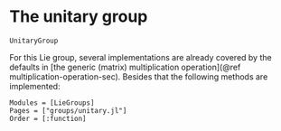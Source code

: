 # The unitary group

```@docs
UnitaryGroup
```

For this Lie group, several implementations are already covered by the defaults in [the generic (matrix) multiplication operation](@ref multiplication-operation-sec). Besides that the following methods are implemented:

```@autodocs
Modules = [LieGroups]
Pages = ["groups/unitary.jl"]
Order = [:function]
```
